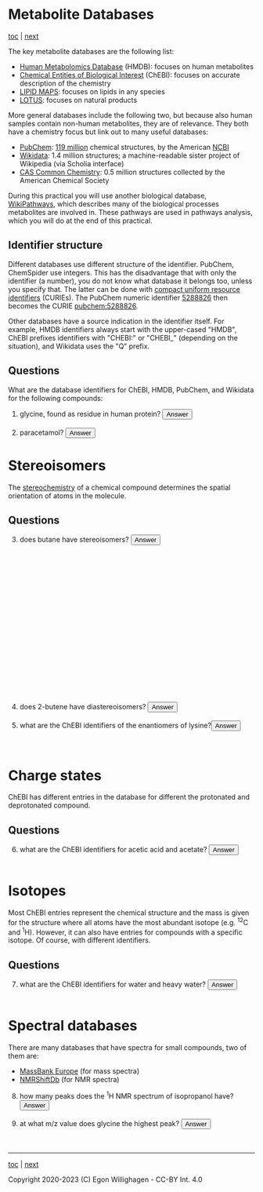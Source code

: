 # Metabolite Databases

[toc](./README.md) | [next](identification.md)

<script>
  function toggleAnswer(id) {
  var answer = document.getElementById(id);
  if (answer.style.visibility === "hidden" ||
      answer.style.visibility === "none") {
    answer.style.visibility = "visible";
  } else {
    answer.style.visibility = "hidden";
  }
}
</script>

The key metabolite databases are the following list:

* [Human Metabolomics Database](http://hmdb.ca) (HMDB): focuses on human metabolites
* [Chemical Entities of Biological Interest](https://www.ebi.ac.uk/chebi/) (ChEBI): focuses on accurate description of the chemistry
* [LIPID MAPS](https://lipidmaps.org/): focuses on lipids in any species
* [LOTUS](https://lotus.naturalproducts.net/): focuses on natural products

More general databases include the following two, but because also human samples contain non-human metabolites, they are of relevance.
They both have a chemistry focus but link out to many useful databases:

* [PubChem](https://pubchem.ncbi.nlm.nih.gov/): [119 million](https://pubchem.ncbi.nlm.nih.gov/docs/statistics) chemical structures, by the American [NCBI](https://www.ncbi.nlm.nih.gov/)
* [Wikidata](https://scholia.toolforge.org/chemical/): 1.4 million structures; a machine-readable sister project of Wikipedia (via Scholia interface)
* [CAS Common Chemistry](https://commonchemistry.cas.org/): 0.5 million structures collected by the American Chemical Society

During this practical you will use another biological database, [WikiPathways](https://www.wikipathways.org/),
which describes many of the biological processes metabolites are involved in. These pathways
are used in pathways analysis, which you will do at the end of this practical.

## Identifier structure

Different databases use different structure of the identifier. PubChem, ChemSpider use integers. This has the disadvantage that
with only the identifier (a number), you do not know what database it belongs too, unless you specify that. The latter can be
done with [compact uniform resource identifiers](https://bioregistry.io/summary) (CURIEs). The PubChem numeric identifier
[5288826](https://pubchem.ncbi.nlm.nih.gov/compound/5288826) then becomes the CURIE [pubchem:5288826](https://bioregistry.io/pubchem:5288826).

Other databases have a source indication in the identifier itself. For example, HMDB identifiers always start with the upper-cased
"HMDB", ChEBI prefixes identifiers with "CHEBI:" or "CHEBI_" (depending on the situation), and Wikidata uses the "Q" prefix.

## Questions

What are the database identifiers for ChEBI, HMDB, PubChem, and Wikidata for the following
compounds:

1. glycine, found as residue in human protein? <button onclick="toggleAnswer('q1')"> Answer</button><span id="q1" style="visibility: hidden"> <a href="https://www.ebi.ac.uk/chebi/searchId.do?chebiId=CHEBI:15428">CHEBI:15428</a>, <a href="https://hmdb.ca/metabolites/HMDB0000123">HMDB0000123</a>, <a href="https://pubchem.ncbi.nlm.nih.gov/compound/750">750</a>, <a href="https://scholia.toolforge.org/chemical/Q620730">Q620730</a></span>
2. paracetamol? <button onclick="toggleAnswer('q2')"> Answer</button><span id="q2" style="visibility: hidden"> CHEBI:46195, HMDB0001859, 1983, Q57055</span>

# Stereoisomers

The [stereochemistry](https://en.wikipedia.org/wiki/Stereochemistry) of a chemical
compound determines the spatial orientation of atoms in the molecule.

## Questions

3. does butane have stereoisomers? <button onclick="toggleAnswer('q3')"> Answer</button><span id="q3" style="visibility: hidden"> Yes, the single bonds can be rotated freely, it has various <a href="https://en.wikipedia.org/wiki/Conformational_isomerism">rotamers</a>.<br /><img src="https://www.simolecule.com/cdkdepict/depict/bot/svg?smi=CCCC" width="300"/></span>
4. does 2-butene have diastereoisomers? <button onclick="toggleAnswer('q4')"> Answer</button><span id="q4" style="visibility: hidden"> Yes, it has rotamers and two cis/trans isomers: the double bond can be <i>cis</i> and <i>trans</i>.</span>
5. what are the ChEBI identifiers of the enantiomers of lysine?<button onclick="toggleAnswer('q5')"> Answer</button><span id="q5" style="visibility: hidden"> CHEBI:16855 and CHEBI:18019 (CHEBI:25094 is a non-existing entity used to specify a compound with unknown stereochemistry)</span>

# Charge states

ChEBI has different entries in the database for different the protonated and deprotonated
compound. 

## Questions

6. what are the ChEBI identifiers for acetic acid and acetate? <button onclick="toggleAnswer('q6')">Answer</button><span id="q6" style="visibility: hidden"> CHEBI:15366 and CHEBI:30089</span>

# Isotopes

Most ChEBI entries represent the chemical structure and the mass is given for the structure where
all atoms have the most abundant isotope (e.g. <sup>12</sup>C and <sup>1</sup>H). However, it can
also have entries for compounds with a specific isotope. Of course, with different identifiers.

## Questions

7. what are the ChEBI identifiers for water and heavy water? <button onclick="toggleAnswer('q7')">Answer</button><span id="q7" style="visibility: hidden"> CHEBI:15377 and CHEBI:33813</span>

# Spectral databases

There are many databases that have spectra for small compounds, two of them are:

* [MassBank Europe](https://massbank.eu/MassBank/) (for mass spectra)
* [NMRShiftDb](https://nmrshiftdb.nmr.uni-koeln.de/) (for NMR spectra)

8. how many peaks does the <sup>1</sup>H NMR spectrum of isopropanol have? <button onclick="toggleAnswer('q8')">Answer</button><span id="q8" style="visibility: hidden"> Two. The hydroxyl proton is not visible in polar solvents, so we only see peaks at 4.04 ppm and 1.22 ppm.</span>
9. at what m/z value does glycine the highest peak? <button onclick="toggleAnswer('q9')">Answer</button><span id="q9" style="visibility: hidden"> That actually depends on the method used. The [M+H]+ peak is around 76, while the [M-H]- peak is around 74. Why do we not measure the [M] peak?</span>


---

[toc](./README.md) | [next](identification.md)

Copyright 2020-2023 (C) Egon Willighagen - CC-BY Int. 4.0

